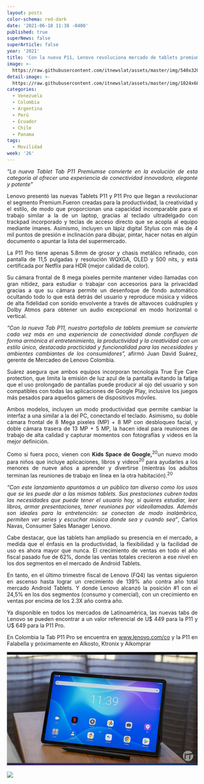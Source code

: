 ```yaml
---
layout: posts
color-schema: red-dark
date: '2021-06-18 11:38 -0400'
published: true
superNews: false
superArticle: false
year: '2021'
title: 'Con la nueva P11, Lenovo revoluciona mercado de tablets premium'
image: >-
  https://raw.githubusercontent.com/itnewslat/assets/master/img/540x320/Lenovo-T11-p.jpg
detail-image: >-
  https://raw.githubusercontent.com/itnewslat/assets/master/img/1024x680/Lenovo-T11-g.jpg
categories:
  - Venezuela
  - Colombia
  - Argentina
  - Perú
  - Ecuador
  - Chile
  - Panama
tags:
  - Movilidad
week: '26'
---
```

<p style="text-align: justify;"><em>“La nueva Tablet Tab P11 Premium</em><em>se convierte en la evolución de esta categoría al ofrecer una experiencia de conectividad innovadora, elegante y potente”</em></p>
<p style="text-align: justify;">Lenovo presentó las nuevas Tablets P11 y P11 Pro que llegan a revolucionar el segmento Premium.Fueron creadas para la productividad, la creatividad y el estilo, de modo que proporcionan una capacidad incomparable para el trabajo similar a la de un laptop, gracias al teclado ultradelgado con trackpad incorporado y teclas de acceso directo que se acopla al equipo mediante imanes. Asimismo, incluyen un lápiz digital Stylus con más de 4 mil puntos de presión e inclinación para dibujar, pintar, hacer notas en algún documento o apuntar la lista del supermercado.</p>
<p style="text-align: justify;">La P11 Pro tiene apenas 5.8mm de grosor y chasis metálico refinado, con pantalla de 11,5 pulgadas y resolución WQXGA, OLED y 500 nits, y está certificada por Netflix para HDR (mejor calidad de color).</p>
<p style="text-align: justify;">Su cámara frontal de 8 mega pixeles permite mantener video llamadas con gran nítidez, para estudiar o trabajar con accesorios para la privacidad gracias a que su cámara permite un desenfoque de fondo automático ocultando todo lo que está detrás del usuario y reproduce música y videos de alta fidelidad con sonido envolvente a través de altavoces cuádruples y Dolby Atmos para obtener un audio excepcional en modo horizontal o vertical.</p>
<p style="text-align: justify;"><em>“Con la nueva Tab P11, nuestro portafolio de tablets premium se convierte cada vez más en una experiencia de conectividad donde confluyen de forma armónica el entretenimiento, la productividad y la creatividad con un estilo único, destacada practicidad y funcionalidad para las necesidades y ambientes cambiantes de los consumidores”,</em> afirmó Juan David Suárez, gerente de Mercadeo de Lenovo Colombia.</p>
<p style="text-align: justify;">Suárez asegura que ambos equipos incorporan tecnología True Eye Care protection, que limita la emisión de luz azul de la pantalla evitando la fatiga que el uso prolongado de pantallas puede producir al ojo del usuario y son compatibles con todas las aplicaciones de Google Play, inclusive los juegos más pesados para aquellos gamers de dispositivos móviles.</p>
<p style="text-align: justify;">Ambos modelos, incluyen un modo productividad que permite cambiar la interfaz a una similar a la del PC, conectando el teclado. Asimismo, su doble cámara frontal de 8 Mega pixeles (MP) + 8 MP con desbloqueo facial, y doble cámara trasera de 13 MP + 5 MP, la hacen ideal para reuniones de trabajo de alta calidad y capturar momentos con fotografías y videos en la mejor definición.</p>
<p style="text-align: justify;">Como si fuera poco, vienen con <strong>Kids Space de Google,</strong><sup>20</sup>un nuevo modo para niños que incluye aplicaciones, libros y videos<sup>20 </sup>para ayudarles a los menores de nueve años a aprender y divertirse (mientras los adultos terminan las reuniones de trabajo en línea en la otra habitación).<sup>20</sup><em> </em></p>
<p style="text-align: justify;"><em>“Con este lanzamiento apuntamos a un público tan diverso como los usos que se les puede dar a las mismas tablets. Sus prestaciones cubren todas las necesidades que puede tener el usuario hoy, si quieres estudiar, leer libros, armar presentaciones, tener reuniones por videollamadas. Además son ideales para la entretención: se conectan de modo inalámbrico, permiten ver series y escuchar música donde sea y cuando sea”</em>, Carlos Navas, Consumer Sales Manager Lenovo.</p>
<p style="text-align: justify;">Cabe destacar, que las tablets han ampliado su presencia en el mercado, a medida que el énfasis en la productividad, la flexibilidad y la facilidad de uso es ahora mayor que nunca. El crecimiento de ventas en todo el año fiscal pasado fue de 62%, donde las ventas totales crecieron a ese nivel en los dos segmentos en el mercado de Android Tablets.</p>
<p style="text-align: justify;">En tanto, en el último trimestre fiscal de Lenovo (FQ4) las ventas siguieron en ascenso hasta lograr un crecimiento de 139% año contra año total mercado Android Tablets. Y donde Lenovo alcanzó la posición #1 con el 24,5% en los dos segmentos (consumo y comercial), con un crecimiento en ventas por encima de los 2.3X año contra año.</p>
<p style="text-align: justify;">Ya disponible en todos los mercados de Latinoamérica, las nuevas tabs de Lenovo se pueden encontrar a un valor referencial de U$ 449 para la P11 y U$ 649 para la P11 Pro.</p>
<p style="text-align: justify;">En Colombia la Tab P11 Pro se encuentra en <a href="http://www.lenovo.com/co">www.lenovo.com/co</a> y la P11 en Falabella y próximamente en Alkosto, Ktronix y Alkomprar</p>

![](https://raw.githubusercontent.com/itnewslat/assets/master/img/540x320/Lenovo-T11-p.jpg)

<img src="https://tracker.metricool.com/c3po.jpg?hash=56f88a41e39ab42c063cc51676587a04"/>
